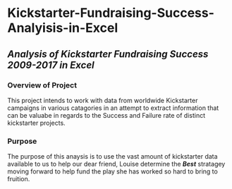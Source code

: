 # Kickstarter-Fundraising-Success-Analyisis-in-Excel
## *Analysis of Kickstarter Fundraising Success 2009-2017 in Excel*
### Overview of Project
  This project intends to work with data from worldwide Kickstarter campaigns in various catagories in an attempt to extract information that can be valuabe in regards to the Success and Failure rate of distinct kickstarter projects. 
### Purpose
  The purpose of this anaysis is to use the vast amount of kickstarter data available to us to help our dear friend, Louise determine the ***Best*** stratagey moving forward to help fund the play she has worked so hard to bring to fruition. 
